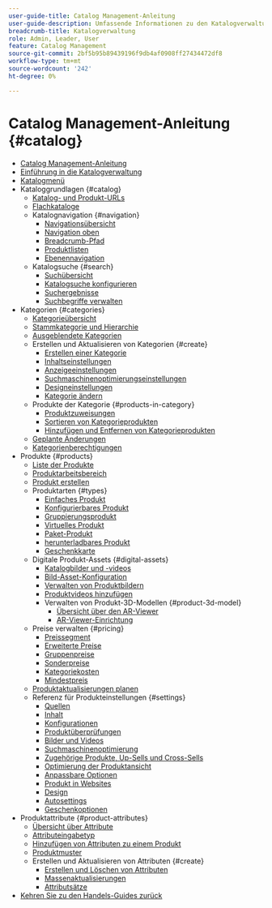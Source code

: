 ```yaml
---
user-guide-title: Catalog Management-Anleitung
user-guide-description: Umfassende Informationen zu den Katalogverwaltungsfunktionen für Adobe Commerce- und Magento Open Source-Administratoren sowie E-Commerce-Marketer.
breadcrumb-title: Katalogverwaltung
role: Admin, Leader, User
feature: Catalog Management
source-git-commit: 2bf5b95b89439196f9db4af0908ff27434472df8
workflow-type: tm+mt
source-wordcount: '242'
ht-degree: 0%

---
```



# Catalog Management-Anleitung {#catalog}

+ [Catalog Management-Anleitung](guide-overview.md)
+ [Einführung in die Katalogverwaltung](introduction.md)
+ [Katalogmenü](catalog-menu.md)
+ Kataloggrundlagen {#catalog}
   + [Katalog- und Produkt-URLs](catalog-urls.md)
   + [Flachkataloge](catalog-flat.md)
   + Katalognavigation {#navigation}
      + [Navigationsübersicht](navigation.md)
      + [Navigation oben](navigation-top.md)
      + [Breadcrumb-Pfad](navigation-breadcrumb-trail.md)
      + [Produktlisten](navigation-product-listings.md)
      + [Ebenennavigation](navigation-layered.md)
   + Katalogsuche {#search}
      + [Suchübersicht](search.md)
      + [Katalogsuche konfigurieren](search-configuration.md)
      + [Suchergebnisse](search-results.md)
      + [Suchbegriffe verwalten](search-terms.md)
+ Kategorien {#categories}
   + [Kategorieübersicht](categories.md)
   + [Stammkategorie und Hierarchie](category-root.md)
   + [Ausgeblendete Kategorien](category-hidden.md)
   + Erstellen und Aktualisieren von Kategorien {#create}
      + [Erstellen einer Kategorie](category-create.md)
      + [Inhaltseinstellungen](categories-content-settings.md)
      + [Anzeigeeinstellungen](categories-display-settings.md)
      + [Suchmaschinenoptimierungseinstellungen](categories-search-engine-optimization.md)
      + [Designeinstellungen](categories-custom-design.md)
      + [Kategorie ändern](category-modify.md)
   + Produkte der Kategorie {#products-in-category}
      + [Produktzuweisungen](categories-product-assignments.md)
      + [Sortieren von Kategorieprodukten](category-products-sort.md)
      + [Hinzufügen und Entfernen von Kategorieprodukten](category-products-add.md)
   + [Geplante Änderungen](category-scheduled-changes.md)
   + [Kategorienberechtigungen](category-permissions.md)
+ Produkte {#products}
   + [Liste der Produkte](products-list.md)
   + [Produktarbeitsbereich](product-workspace.md)
   + [Produkt erstellen](product-create.md)
   + Produktarten {#types}
      + [Einfaches Produkt](product-create-simple.md)
      + [Konfigurierbares Produkt](product-create-configurable.md)
      + [Gruppierungsprodukt](product-create-grouped.md)
      + [Virtuelles Produkt](product-create-virtual.md)
      + [Paket-Produkt](product-create-bundle.md)
      + [herunterladbares Produkt](product-create-downloadable.md)
      + [Geschenkkarte](product-gift-card-create.md)
   + Digitale Produkt-Assets {#digital-assets}
      + [Katalogbilder und -videos](catalog-images-video.md)
      + [Bild-Asset-Konfiguration](product-image-config.md)
      + [Verwalten von Produktbildern](product-image.md)
      + [Produktvideos hinzufügen](product-video.md)
      + Verwalten von Produkt-3D-Modellen {#product-3d-model}
         + [Übersicht über den AR-Viewer](ar-viewer-overview.md)
         + [AR-Viewer-Einrichtung](ar-viewer-setup.md)
   + Preise verwalten {#pricing}
      + [Preissegment](catalog-price-scope.md)
      + [Erweiterte Preise](pricing-advanced.md)
      + [Gruppenpreise](product-price-group.md)
      + [Sonderpreise](product-price-special.md)
      + [Kategoriekosten](product-price-tier.md)
      + [Mindestpreis](product-price-minimum-advertised.md)
   + [Produktaktualisierungen planen](product-scheduled-changes.md)
   + Referenz für Produkteinstellungen {#settings}
      + [Quellen](sources.md)
      + [Inhalt](product-content.md)
      + [Konfigurationen](product-configurations.md)
      + [Produktüberprüfungen](settings-advanced-product-reviews.md)
      + [Bilder und Videos](product-images-and-video.md)
      + [Suchmaschinenoptimierung](product-search-engine-optimization.md)
      + [Zugehörige Produkte, Up-Sells und Cross-Sells](related-products-up-sells-cross-sells.md)
      + [Optimierung der Produktansicht](product-view-optimization.md)
      + [Anpassbare Optionen](settings-advanced-custom-options.md)
      + [Produkt in Websites](settings-basic-websites.md)
      + [Design](settings-advanced-design.md)
      + [Autosettings](product-autosettings.md)
      + [Geschenkoptionen](product-gift-options.md)
+ Produktattribute {#product-attributes}
   + [Übersicht über Attribute](product-attributes.md)
   + [Attributeingabetyp](attributes-input-types.md)
   + [Hinzufügen von Attributen zu einem Produkt](product-attributes-add.md)
   + [Produktmuster](swatches.md)
   + Erstellen und Aktualisieren von Attributen {#create}
      + [Erstellen und Löschen von Attributen](attribute-product-create.md)
      + [Massenaktualisierungen](bulk-product-attribute-update.md)
      + [Attributsätze](attribute-sets.md)
+ [Kehren Sie zu den Handels-Guides zurück](https://experienceleague.adobe.com/en/docs/commerce-admin/user-guides/home)

